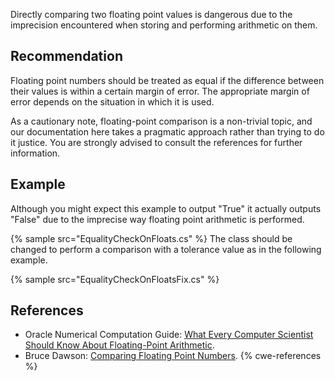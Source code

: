 Directly comparing two floating point values is dangerous due to the imprecision encountered when storing and performing arithmetic on them.


## Recommendation
Floating point numbers should be treated as equal if the difference between their values is within a certain margin of error. The appropriate margin of error depends on the situation in which it is used.

As a cautionary note, floating-point comparison is a non-trivial topic, and our documentation here takes a pragmatic approach rather than trying to do it justice. You are strongly advised to consult the references for further information.


## Example
Although you might expect this example to output "True" it actually outputs "False" due to the imprecise way floating point arithmetic is performed.

{% sample src="EqualityCheckOnFloats.cs" %}
The class should be changed to perform a comparison with a tolerance value as in the following example.

{% sample src="EqualityCheckOnFloatsFix.cs" %}

## References
* Oracle Numerical Computation Guide: [What Every Computer Scientist Should Know About Floating-Point Arithmetic](https://docs.oracle.com/cd/E19957-01/806-3568/ncg_goldberg.html).
* Bruce Dawson: [Comparing Floating Point Numbers](https://randomascii.wordpress.com/2012/02/25/comparing-floating-point-numbers-2012-edition/).
{% cwe-references %}

